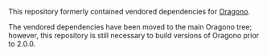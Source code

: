 This repository formerly contained vendored dependencies for [Oragono](https://github.com/oragono/oragono).

The vendored dependencies have been moved to the main Oragono tree; however, this repository is still necessary to build versions of Oragono prior to 2.0.0.
